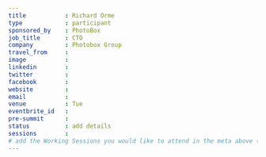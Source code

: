 ```yaml
---
title           : Richard Orme
type            : participant
sponsored_by    : PhotoBox
job_title       : CTO
company         : Photobox Group
travel_from     :
image           :
linkedin        :
twitter         :
facebook        :
website         :
email           :
venue           : Tue
eventbrite_id   :
pre-summit      :
status          : add details
sessions        :
# add the Working Sessions you would like to attend in the meta above (use the session's title) e.g. sessions (one per line): -Security Playbooks Diagrams -Hackathon Daily Sessions
---
```


<!-- put more details about participant here -->
